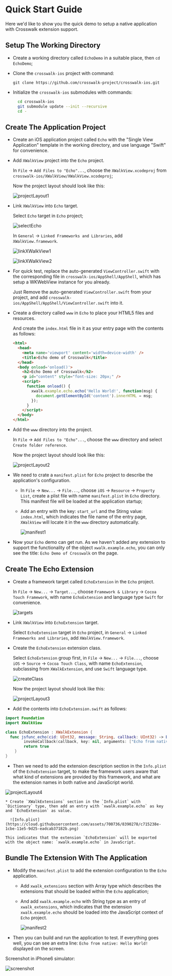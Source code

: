 # Quick Start Guide

Here we'd like to show you the quick demo to setup a native application with Crosswalk extension support.

## Setup The Working Directory

  * Create a working directory called `EchoDemo` in a suitable place, then `cd EchoDemo`;

  * Clone the `crosswalk-ios` project with command:

    `git clone https://github.com/crosswalk-project/crosswalk-ios.git`

  * Initialize the `crosswalk-ios` submodules with commands:

    ```bash
      cd crosswalk-ios
      git submodule update --init --recursive
      cd -
    ```

## Create The Application Project

  * Create an iOS application project called `Echo` with the "Single View Application" template in the working directory, and use language "Swift" for convenience.

  * Add `XWalkView` project into the `Echo` project.

    In `File` -> `Add Files to "Echo"...`, choose the `XWalkView.xcodeproj` from `crosswalk-ios/XWalkView/XWalkView.xcodeproj`;

    Now the project layout should look like this:

    ![projectLayout1](https://cloud.githubusercontent.com/assets/700736/8390277/c7080352-1cbe-11e5-8fe7-81f788ed6861.png)

  * Link `XWalkView` into `Echo` target.

    Select `Echo` target in `Echo` project;

    ![selectEcho](https://cloud.githubusercontent.com/assets/700736/8390270/c65d47a0-1cbe-11e5-8b8f-6dd2e48f612b.png)

    In `General` -> `Linked Frameworks and Libraries`, add `XWalkView.framework`.

    ![linkXWalkView1](https://cloud.githubusercontent.com/assets/700736/8390279/c749a460-1cbe-11e5-83b1-e5a51260e4a9.png)

    ![linkXWalkView2](https://cloud.githubusercontent.com/assets/700736/8390276/c6d22d9a-1cbe-11e5-8aa4-56d15d98b928.png)

  * For quick test, replace the auto-generated `ViewController.swift` with the corresponding file in `crosswalk-ios/AppShell/AppShell`, which has setup a WKWebView instance for you already.

    Just Remove the auto-generated `ViewController.swift` from your project, and add `crosswalk-ios/AppShell/AppShell/ViewController.swift` into it.

  * Create a directory called `www` in `Echo` to place your HTML5 files and resources.

    And create the `index.html` file in it as your entry page with the contents as follows:

    ```html
    <html>
      <head>
        <meta name='viewport' content='width=device-width' />
        <title>Echo demo of Crosswalk</title>
      </head>
      <body onload='onload()'>
        <h2>Echo Demo of Crosswalk</h2>
        <p id="content" style="font-size: 20px;" />
        <script>
          function onload() {
            xwalk.example.echo.echo('Hello World!', function(msg) {
              document.getElementById('content').innerHTML = msg;
            });
          }
        </script>
      </body>
    </html>
    ```

  * Add the `www` directory into the project.

    In `File` -> `Add Files to "Echo"...`, choose the `www` directory and select `Create folder reference`.

    Now the project layout should look like this:

    ![projectLayout2](https://cloud.githubusercontent.com/assets/700736/8390273/c687a5a4-1cbe-11e5-9260-73848b9e023f.png)

  * We need to crate a `manifest.plist` for `Echo` project to describe the application's configuration.

    * In `File` -> `New...` -> `File...`, choose `iOS` -> `Resource` -> `Property List`, create a plist file with name `manifest.plist` in `Echo` directory. This manifest file will be loaded at the application startup;

    * Add an entry with the key: `start_url` and the Stirng value: `index.html`, which indicates the file name of the entry page, `XWalkView` will locate it in the `www` directory automatically.

      ![manifest1](https://cloud.githubusercontent.com/assets/700736/7226211/36a710c0-e779-11e4-9852-000d3bab8f57.png)

  * Now your `Echo` demo can get run. As we haven't added any extension to support the functionality of the object `xwalk.example.echo`, you can only see the title: `Echo Demo of Crosswalk` on the page.

## Create The Echo Extension

  * Create a framework target called `EchoExtension` in the `Echo` project.

    In `File` -> `New...` -> `Target...`, choose `Framework & Library` -> `Cocoa Touch Framework`, with name `EchoExtension` and language type `Swift` for convenience.

    ![targets](https://cloud.githubusercontent.com/assets/700736/8390269/c6422de4-1cbe-11e5-9dd5-3e7ea021d741.png)

  * Link `XWalkView` into `EchoExtension` target.

    Select `EchoExtension` target in `Echo` project, in `General` -> `Linked Frameworks and Libraries`, add `XWalkView.framework`.

  * Create the `EchoExtension` extension class.

    Select `EchoExtension` group first, in `File` -> `New...` -> `File...`, choose `iOS` -> `Source` -> `Cocoa Touch Class`, with name `EchoExtension`, subclassing from `XWalkExtension`, and use `Swift` language type.

    ![createClass](https://cloud.githubusercontent.com/assets/700736/8390280/c76a93aa-1cbe-11e5-823a-bee32aa8f741.png)

    Now the project layout should look like this:

    ![projectLayout3](https://cloud.githubusercontent.com/assets/700736/8390274/c6be5cca-1cbe-11e5-83c3-f7dd375bc1d4.png)

  * Add the contents into `EchoExtension.swift` as follows:

  ```swift
  import Foundation
  import XWalkView

  class EchoExtension : XWalkExtension {
    func jsfunc_echo(cid: UInt32, message: String, callback: UInt32) -> Bool {
          invokeCallback(callback, key: nil, arguments: ["Echo from native: " + message])
          return true
      }
  }
  ```

  * Then we need to add the extension description section in the `Info.plist` of the `EchoExtension` target, to make the framework users aware that what kind of extensions are provided by this framework, and what are the extension names in both native and JavaScript world.

  ![projectLayout4](https://cloud.githubusercontent.com/assets/700736/8390272/c67221ca-1cbe-11e5-948d-e0f4e226f814.png)

    * Create `XWalkExtensions` section in the `Info.plist` with `Dictionary` type, then add an entry with `xwalk.example.echo` as key and `EchoExtension` as value.

      ![Info.plist](https://cloud.githubusercontent.com/assets/700736/8390278/c715238e-1cbe-11e5-9d25-eadcab37182b.png)

    This indicates that the extension `EchoExtension` will be exported with the object name: `xwalk.example.echo` in JavaScript.

## Bundle The Extension With The Application

  * Modify the `manifest.plist` to add the extension configuration to the `Echo` application.

    * Add `xwalk_extensions` section with Array type which describes the extensions that should be loaded within the `Echo` application;

    * And add `xwalk.example.echo` with String type as an entry of `xwalk_extensions`, which indicates that the extension `xwalk.example.echo` should be loaded into the JavaScript context of `Echo` project.

      ![manifest2](https://cloud.githubusercontent.com/assets/700736/7226213/3ef59a9e-e779-11e4-822f-1ef6775723ad.png)

  * Then you can build and run the application to test. If everything goes well, you can see an extra line: `Echo from native: Hello World!` displayed on the screen.

  Screenshot in iPhone6 simulator:

  ![screenshot](https://cloud.githubusercontent.com/assets/700736/8390271/c65d8bc0-1cbe-11e5-8ff5-2c537593403e.png)

